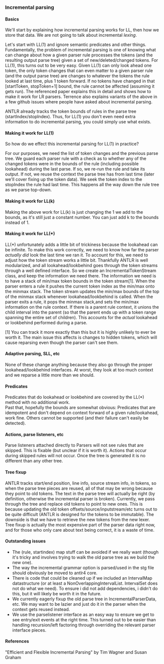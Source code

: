 ### Incremental parsing

#### Basics

We'll start by explaining how incremental parsing works for LL, then how we store that data. We are not going to talk about incremental _lexing_.

Let's start with LL(1) and ignore semantic predicates and other things. Fundamentally, the problem of incremental parsing is one of knowing what can change about how a given parser rule processes the tokens (and the resulting output parse tree) given a set of new/deleted/changed tokens. For LL(1), this turns out to be very easy. Given LL(1) can only look ahead one token, the only token changes that can even matter to a given parser rule (and the output parse tree) are changes to whatever the tokens the rule looked at last time, plus 1 token forward. If no tokens have changed in that [startToken, stopToken+1] bound, the rule cannot be affected (assuming it gets run). The referenced paper explains this in detail and shows how to make it work for LR parsers. Terrence also explains variants of the above in a few github issues where people have asked about incremental parsing.

ANTLR already tracks the token bounds of rules in the parse tree (startIndex/stopIndex). Thus, for LL(1) you don't even need extra information to do incremental parsing, you could simply use what exists.

#### Making it work for LL(1)

So how do we effect this incremental parsing for LL(1) in practice?

For our purposes, we need the list of token changes and the previous parse tree. We guard each parser rule with a check as to whether any of the changed tokens were in the bounds of the rule (including possible lookahead) during the last parse. If so, we re-run the rule and take its output. If not, we reuse the context the parse tree has from last time (later we'll cover fixing up the token data). We seek the token index to the stopIndex the rule had last time. This happens all the way down the rule tree as we parse top-down.

#### Making it work for LL(k)

Making the above work for LL(k) is just changing the 1 we add to the bounds, as it's still just a constant number. You can just add k to the bounds instead of 1.

#### Making it work for LL(\*)

LL(\*) unfortunately adds a little bit of trickiness because the lookahead can be infinite. To make this work correctly, we need to know how far the parser _actually did_ look the last time we ran it. To account for this, we need to adjust how the token stream works a little bit. Thankfully ANTLR is well modularized, and all lookahead/lookbehind goes through the token streams through a well defined interface. So we create an IncrementalTokenStream class, and keep the information we need there. The information we need is to have a stack of min/max token bounds in the token stream[1]. When the parser enters a rule it pushes the current token index as the min/max onto the minmax stack. The token stream updates the min/max bounds of the top of the minmax stack whenever lookahead/lookbehind is called. When the parser exits a rule, it pops the minmax stack,and sets the min/max information on the rule context. If there is a parent rule context, it unions the child interval into the parent (so that the parent ends up with a token range spanning the entire set of children). This accounts for the _actual_ lookahead or lookbehind performed during a parse.

[1] You can track it more exactly than this but it is highly unlikely to ever be worth it. The main issue this affects is changes to hidden tokens, which will cause reparsing even though the parser can't see them.

#### Adaptive parsing, SLL, etc

None of these change anything because they also go through the proper lookahead/lookbehind interfaces. At worst, they look at too much context and we reparse a little more than we should.

#### Predicates

Predicates that do lookahead or lookbehind are covered by the LL(\*) method with no additional work.  
Past that, hopefully the bounds are somewhat obvious: Predicates that are idempotent and don't depend on context forward of a given rule/lookahead, work fine.
Others cannot be supported (and their failure can't easily be detected).

#### Actions, parse listeners, etc

Parse listeners attached directly to Parsers will not see rules that are skipped. This is fixable (but unclear if it is worth it). Actions that occur during skipped rules will not occur.
Once the tree is generated it is no different than any other tree.

#### Tree fixup

ANTLR tracks start/end position, line info, source stream info, in tokens, so when the parse tree pieces are reused, all of that may be wrong because they point to old tokens. The text in the parse tree will actually be right (by definition, otherwise the incremental parser is broken). Currently, we pass through the tree and replace old tokens to point to new ones. This is because updating the old token offsets/source/inputstream/etc turns out to be quite difficult (ANTLR is designed for the tokens to be immutable). The downside is that we have to retrieve the new tokens from the new lexer.
Tree fixup is actually the most expensive part of the parser data right now, and for those who only care about text being correct, it is a waste of time.

#### Outstanding issues

- The (rule, startindex) map stuff can be avoided if we really want (though it's tricky and involves trying to walk the old parse tree as we build the new one).
- The way the incremental grammar option is parsed/used in the stg file should obviously be moved to antlr4 core.
- There is code that could be cleaned up if we included an IntervalMap datastructure (or at least a NonOverlappingIntervalList. IntervalSet does not do what we need). To ensure i did not add dependencies, i didn't do this, but it will likely be worth it in the future.
- We currently eagerly fixup the old parse tree in IncrementalParserData, etc. We may want to be lazier and just do it in the parser when the context gets reused instead.
- We use the parselistener interface as an easy way to ensure we get to see entry/exit events at the right time. This turned out to be easier than handling
recursion/left factoring through overriding the relevant parser interface pieces.


#### References

"Efficient and Flexible Incremental Parsing" by Tim Wagner and Susan Graham
